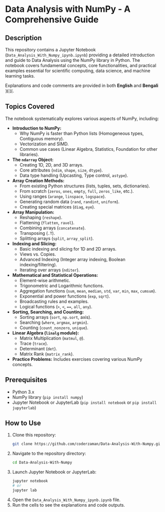 # Data Analysis with NumPy - A Comprehensive Guide

## Description

This repository contains a Jupyter Notebook (`Data_Analysis_With_Numpy_ipynb.ipynb`) providing a detailed introduction and guide to Data Analysis using the NumPy library in Python. The notebook covers fundamental concepts, core functionalities, and practical examples essential for scientific computing, data science, and machine learning tasks.

Explanations and code comments are provided in both **English** and **Bengali** 🇧🇩.

## Topics Covered

The notebook systematically explores various aspects of NumPy, including:

* **Introduction to NumPy:**
    * Why NumPy is faster than Python lists (Homogeneous types, Contiguous memory).
    * Vectorization and SIMD.
    * Common use cases (Linear Algebra, Statistics, Foundation for other libraries).
* **The `ndarray` Object:**
    * Creating 1D, 2D, and 3D arrays.
    * Core attributes (`ndim`, `shape`, `size`, `dtype`).
    * Data type handling (Upcasting, Type control, `astype`).
* **Array Creation Methods:**
    * From existing Python structures (lists, tuples, sets, dictionaries).
    * From scratch (`zeros`, `ones`, `empty`, `full`, `zeros_like`, etc.).
    * Using ranges (`arange`, `linspace`, `logspace`).
    * Generating random data (`rand`, `randint`, `uniform`).
    * Creating special matrices (`diag`, `eye`).
* **Array Manipulation:**
    * Reshaping (`reshape`).
    * Flattening (`flatten`, `ravel`).
    * Combining arrays (`concatenate`).
    * Transposing (`.T`).
    * Splitting arrays (`split`, `array_split`).
* **Indexing and Slicing:**
    * Basic indexing and slicing for 1D and 2D arrays.
    * Views vs. Copies.
    * Advanced Indexing (Integer array indexing, Boolean indexing/filtering).
    * Iterating over arrays (`nditer`).
* **Mathematical and Statistical Operations:**
    * Element-wise arithmetic.
    * Trigonometric and Logarithmic functions.
    * Aggregation functions (`sum`, `mean`, `median`, `std`, `var`, `min`, `max`, `cumsum`).
    * Exponential and power functions (`exp`, `sqrt`).
    * Broadcasting rules and examples.
    * Logical functions (`>`, `<`, `==`, `all`, `any`).
* **Sorting, Searching, and Counting:**
    * Sorting arrays (`sort`, `np.sort`, axis).
    * Searching (`where`, `argmax`, `argmin`).
    * Counting (`count_nonzero`, `unique`).
* **Linear Algebra (`linalg` module):**
    * Matrix Multiplication (`matmul`, `@`).
    * Trace (`trace`).
    * Determinant (`det`).
    * Matrix Rank (`matrix_rank`).
* **Practice Problems:** Includes exercises covering various NumPy concepts.

## Prerequisites

* Python 3.x
* NumPy library (`pip install numpy`)
* Jupyter Notebook or JupyterLab (`pip install notebook` or `pip install jupyterlab`)

## How to Use

1.  Clone this repository:
    ```bash
    git clone https://github.com/coderzaman/Data-Analysis-With-Numpy.git
    ```
2.  Navigate to the repository directory:
    ```bash
    cd Data-Analysis-With-Numpy
    ```
3.  Launch Jupyter Notebook or JupyterLab:
    ```bash
    jupyter notebook
    # or
    jupyter lab
    ```
4.  Open the `Data_Analysis_With_Numpy_ipynb.ipynb` file.
5.  Run the cells to see the explanations and code outputs.
